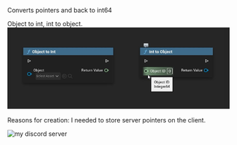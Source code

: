 Converts pointers and back to int64

Object to int, int to object.
![](https://github.com/Nyaunix/NX_ObjectReferenceConverter/blob/master/Resources/imageBP.jpg)

Reasons for creation: I needed to store server pointers on the client.

![my discord server](https://discord.gg/YBUGddBKT3)

